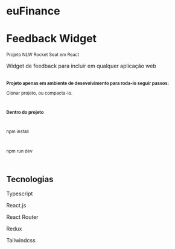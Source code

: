 # euFinance

# Feedback Widget
<small>Projeto NLW Rocket Seat em React</small>

<p> Widget de feedback para incluir em qualquer aplicação web </p>

<br/>

<small>
  <strong>Projeto apenas em ambiente de desevolvimento para roda-lo seguir passos:</strong>
  
  <br/>
  
  Clonar projeto, ou compacta-lo.
  
  <br/>
  
  <strong>Dentro do projeto</strong>
  
  <br/>
  
  npm install
  
  <br/>
  
  npm run dev
  
  <br/>
</small>


<h2> Tecnologias </h2>

Typescript

React.js

React Router

Redux

Tailwindcss

